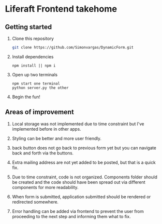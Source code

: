 # Liferaft Frontend takehome

## Getting started
1. Clone this repository 

   ```bash
   git clone https://github.com/Simonvargas/DynamicForm.git
   ```

2. Install dependencies

      ```npm
      npm install || npm i
      ```
3. Open up two terminals

    ```
    npm start one terminal
    python server.py the other
    ```
4. Begin the fun!

## Areas of improvement

1. Local storage was not implemented due to time constraint but I've implemented before in other apps.

2. Styling can be better and more user friendly.

3. back button does not go back to previous form yet but you can navigate back and forth via the buttons.

4. Extra mailing address are not yet added to be posted, but that is a quick fix.

5. Due to time constraint, code is not organized. Components folder should be created and the code should have been spread out via different components for more readability.

6. When form is submitted, application submitted should be rendered or redirected somewhere.

7. Error handling can be added via frontend to prevent the user from proceeding to the next step and informing them what to fix.



